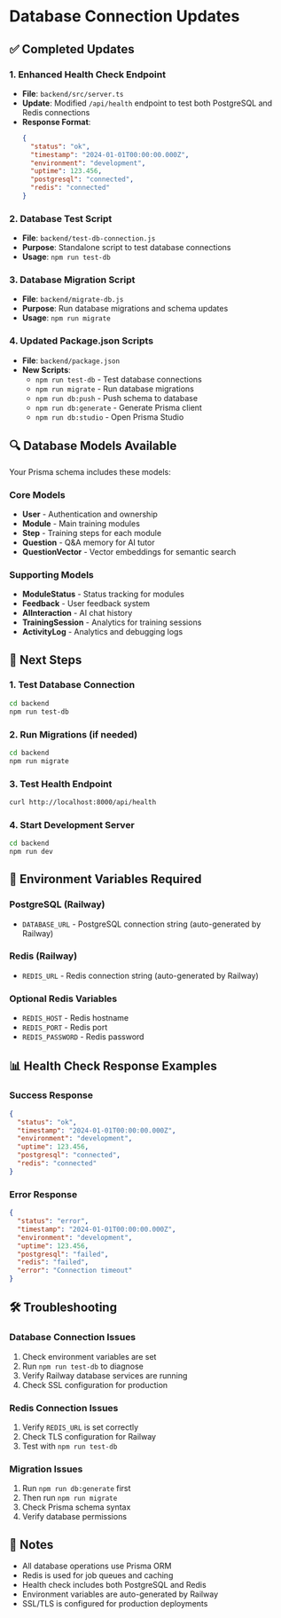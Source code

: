 # Database Connection Updates

## ✅ Completed Updates

### 1. Enhanced Health Check Endpoint
- **File**: `backend/src/server.ts`
- **Update**: Modified `/api/health` endpoint to test both PostgreSQL and Redis connections
- **Response Format**:
  ```json
  {
    "status": "ok",
    "timestamp": "2024-01-01T00:00:00.000Z",
    "environment": "development",
    "uptime": 123.456,
    "postgresql": "connected",
    "redis": "connected"
  }
  ```

### 2. Database Test Script
- **File**: `backend/test-db-connection.js`
- **Purpose**: Standalone script to test database connections
- **Usage**: `npm run test-db`

### 3. Database Migration Script
- **File**: `backend/migrate-db.js`
- **Purpose**: Run database migrations and schema updates
- **Usage**: `npm run migrate`

### 4. Updated Package.json Scripts
- **File**: `backend/package.json`
- **New Scripts**:
  - `npm run test-db` - Test database connections
  - `npm run migrate` - Run database migrations
  - `npm run db:push` - Push schema to database
  - `npm run db:generate` - Generate Prisma client
  - `npm run db:studio` - Open Prisma Studio

## 🔍 Database Models Available

Your Prisma schema includes these models:

### Core Models
- **User** - Authentication and ownership
- **Module** - Main training modules
- **Step** - Training steps for each module
- **Question** - Q&A memory for AI tutor
- **QuestionVector** - Vector embeddings for semantic search

### Supporting Models
- **ModuleStatus** - Status tracking for modules
- **Feedback** - User feedback system
- **AIInteraction** - AI chat history
- **TrainingSession** - Analytics for training sessions
- **ActivityLog** - Analytics and debugging logs

## 🚀 Next Steps

### 1. Test Database Connection
```bash
cd backend
npm run test-db
```

### 2. Run Migrations (if needed)
```bash
cd backend
npm run migrate
```

### 3. Test Health Endpoint
```bash
curl http://localhost:8000/api/health
```

### 4. Start Development Server
```bash
cd backend
npm run dev
```

## 🔧 Environment Variables Required

### PostgreSQL (Railway)
- `DATABASE_URL` - PostgreSQL connection string (auto-generated by Railway)

### Redis (Railway)
- `REDIS_URL` - Redis connection string (auto-generated by Railway)

### Optional Redis Variables
- `REDIS_HOST` - Redis hostname
- `REDIS_PORT` - Redis port
- `REDIS_PASSWORD` - Redis password

## 📊 Health Check Response Examples

### Success Response
```json
{
  "status": "ok",
  "timestamp": "2024-01-01T00:00:00.000Z",
  "environment": "development",
  "uptime": 123.456,
  "postgresql": "connected",
  "redis": "connected"
}
```

### Error Response
```json
{
  "status": "error",
  "timestamp": "2024-01-01T00:00:00.000Z",
  "environment": "development",
  "uptime": 123.456,
  "postgresql": "failed",
  "redis": "failed",
  "error": "Connection timeout"
}
```

## 🛠️ Troubleshooting

### Database Connection Issues
1. Check environment variables are set
2. Run `npm run test-db` to diagnose
3. Verify Railway database services are running
4. Check SSL configuration for production

### Redis Connection Issues
1. Verify `REDIS_URL` is set correctly
2. Check TLS configuration for Railway
3. Test with `npm run test-db`

### Migration Issues
1. Run `npm run db:generate` first
2. Then run `npm run migrate`
3. Check Prisma schema syntax
4. Verify database permissions

## 📝 Notes

- All database operations use Prisma ORM
- Redis is used for job queues and caching
- Health check includes both PostgreSQL and Redis
- Environment variables are auto-generated by Railway
- SSL/TLS is configured for production deployments 